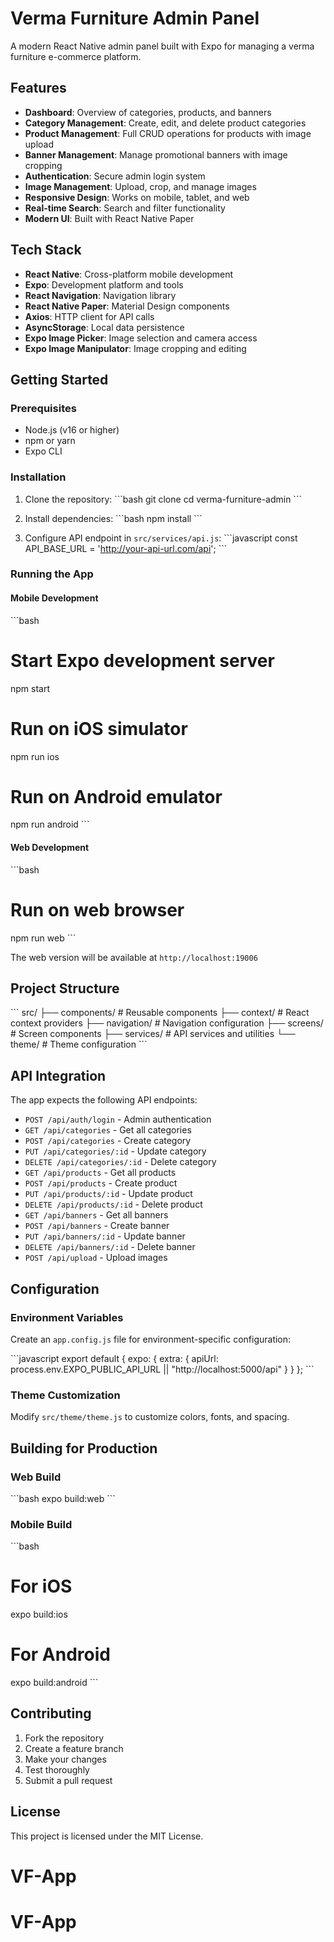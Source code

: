 # Verma Furniture Admin Panel

A modern React Native admin panel built with Expo for managing a verma furniture e-commerce platform.

## Features

- **Dashboard**: Overview of categories, products, and banners
- **Category Management**: Create, edit, and delete product categories
- **Product Management**: Full CRUD operations for products with image upload
- **Banner Management**: Manage promotional banners with image cropping
- **Authentication**: Secure admin login system
- **Image Management**: Upload, crop, and manage images
- **Responsive Design**: Works on mobile, tablet, and web
- **Real-time Search**: Search and filter functionality
- **Modern UI**: Built with React Native Paper

## Tech Stack

- **React Native**: Cross-platform mobile development
- **Expo**: Development platform and tools
- **React Navigation**: Navigation library
- **React Native Paper**: Material Design components
- **Axios**: HTTP client for API calls
- **AsyncStorage**: Local data persistence
- **Expo Image Picker**: Image selection and camera access
- **Expo Image Manipulator**: Image cropping and editing

## Getting Started

### Prerequisites

- Node.js (v16 or higher)
- npm or yarn
- Expo CLI

### Installation

1. Clone the repository:
\`\`\`bash
git clone <repository-url>
cd verma-furniture-admin
\`\`\`

2. Install dependencies:
\`\`\`bash
npm install
\`\`\`

3. Configure API endpoint in `src/services/api.js`:
\`\`\`javascript
const API_BASE_URL = 'http://your-api-url.com/api';
\`\`\`

### Running the App

#### Mobile Development
\`\`\`bash
# Start Expo development server
npm start

# Run on iOS simulator
npm run ios

# Run on Android emulator
npm run android
\`\`\`

#### Web Development
\`\`\`bash
# Run on web browser
npm run web
\`\`\`

The web version will be available at `http://localhost:19006`

## Project Structure

\`\`\`
src/
├── components/          # Reusable components
├── context/            # React context providers
├── navigation/         # Navigation configuration
├── screens/           # Screen components
├── services/          # API services and utilities
└── theme/             # Theme configuration
\`\`\`

## API Integration

The app expects the following API endpoints:

- `POST /api/auth/login` - Admin authentication
- `GET /api/categories` - Get all categories
- `POST /api/categories` - Create category
- `PUT /api/categories/:id` - Update category
- `DELETE /api/categories/:id` - Delete category
- `GET /api/products` - Get all products
- `POST /api/products` - Create product
- `PUT /api/products/:id` - Update product
- `DELETE /api/products/:id` - Delete product
- `GET /api/banners` - Get all banners
- `POST /api/banners` - Create banner
- `PUT /api/banners/:id` - Update banner
- `DELETE /api/banners/:id` - Delete banner
- `POST /api/upload` - Upload images

## Configuration

### Environment Variables

Create an `app.config.js` file for environment-specific configuration:

\`\`\`javascript
export default {
  expo: {
    extra: {
      apiUrl: process.env.EXPO_PUBLIC_API_URL || "http://localhost:5000/api"
    }
  }
};
\`\`\`

### Theme Customization

Modify `src/theme/theme.js` to customize colors, fonts, and spacing.

## Building for Production

### Web Build
\`\`\`bash
expo build:web
\`\`\`

### Mobile Build
\`\`\`bash
# For iOS
expo build:ios

# For Android
expo build:android
\`\`\`

## Contributing

1. Fork the repository
2. Create a feature branch
3. Make your changes
4. Test thoroughly
5. Submit a pull request

## License

This project is licensed under the MIT License.
# VF-App
# VF-App
